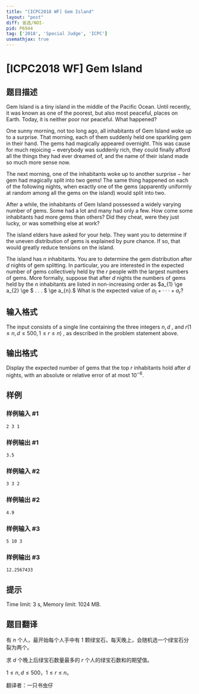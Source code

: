 ```yaml
---
title: "[ICPC2018 WF] Gem Island"
layout: "post"
diff: 省选/NOI-
pid: P6944
tag: ['2018', 'Special Judge', 'ICPC']
usemathjax: true
---
```


# [ICPC2018 WF] Gem Island
## 题目描述



Gem Island is a tiny island in the middle of the Pacific Ocean. Until recently, it was known as one of the poorest, but also most peaceful, places on Earth. Today, it is neither poor nor peaceful. What happened?

One sunny morning, not too long ago, all inhabitants of Gem Island woke up to a surprise. That morning, each of them suddenly held one sparkling gem in their hand. The gems had magically appeared overnight. This was cause for much rejoicing $-$ everybody was suddenly rich, they could finally afford all the things they had ever dreamed of, and the name of their island made so much more sense now.

The next morning, one of the inhabitants woke up to another surprise $-$ her gem had magically split into two gems! The same thing happened on each of the following nights, when exactly one of the gems (apparently uniformly at random among all the gems on the island) would split into two.

After a while, the inhabitants of Gem Island possessed a widely varying number of gems. Some had a lot and many had only a few. How come some inhabitants had more gems than others? Did they cheat, were they just lucky, or was something else at work?

The island elders have asked for your help. They want you to determine if the uneven distribution of gems is explained by pure chance. If so, that would greatly reduce tensions on the island.

The island has $n$ inhabitants. You are to determine the gem distribution after $d$ nights of gem splitting. In particular, you are interested in the expected number of gems collectively held by the $r$ people with the largest numbers of gems. More formally, suppose that after $d$ nights the numbers of gems held by the $n$ inhabitants are listed in non-increasing order as $a_{1} \ge a_{2} \ge $ . . . $ \ge a_{n}.$ What is the expected value of $a_{1} + · · · + a_{r}?$


## 输入格式



The input consists of a single line containing the three integers $n , d$ , and $r (1 \le n , d \le 500 , 1 \le r \le n)$ , as described in the problem statement above.


## 输出格式



Display the expected number of gems that the top $r$ inhabitants hold after $d$ nights, with an absolute or relative error of at most $10^{−6}.$


## 样例

### 样例输入 #1
```
2 3 1

```
### 样例输出 #1
```
3.5

```
### 样例输入 #2
```
3 3 2

```
### 样例输出 #2
```
4.9

```
### 样例输入 #3
```
5 10 3

```
### 样例输出 #3
```
12.2567433

```
## 提示

Time limit: 3 s, Memory limit: 1024 MB. 


## 题目翻译

有 $n$ 个人，最开始每个人手中有 $1$ 颗绿宝石，每天晚上，会随机选一个绿宝石分裂为两个。

求 $d$ 个晚上后绿宝石数量最多的 $r$ 个人的绿宝石数和的期望值。

$1 \le n,d \le 500$，$1 \le r\le n$。

翻译者：一只书虫仔
